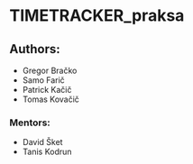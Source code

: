# TIMETRACKER_praksa


## Authors:
- Gregor Bračko	
- Samo Farič	
- Patrick Kačič
- Tomas Kovačič

### Mentors:
- David Šket
- Tanis Kodrun
